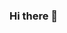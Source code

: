 ### Hi there 👋

<!--
**tirthsheth2003/tirthsheth2003** is a ✨ _special_ ✨ repository because its `README.md` (this file) appears on your GitHub profile.

Here are some ideas to get you started:

- 🔭 I’m currently working on ...
- 🌱 I’m currently learning ... new languages   
- 👯 I’m looking to collaborate on ...
- 🤔 I’m looking for help with ...
- 💬 Ask me about ...
- 📫 How to reach me: ... tirthsheth14@icloud.com 
- 😄 Pronouns: ...
- ⚡ Fun fact: ...
-->
